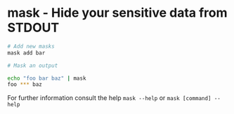 # mask - Hide your sensitive data from STDOUT

```bash
# Add new masks
mask add bar

# Mask an output

echo "foo bar baz" | mask
foo *** baz
```

For further information consult the help `mask --help` or `mask [command] --help`
